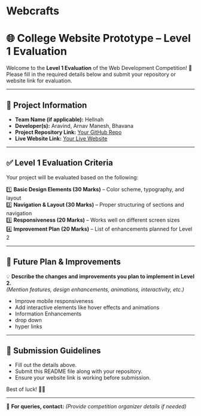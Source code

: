 # Webcrafts

# 🌐 College Website Prototype – Level 1 Evaluation  

Welcome to the **Level 1 Evaluation** of the Web Development Competition! 🚀  
Please fill in the required details below and submit your repository or website link for evaluation.  

---

## 📌 Project Information  

- **Team Name (if applicable):** Hellnah
- **Developer(s):** Aravind, Arnav Manesh, Bhavana
- **Project Repository Link:** [Your GitHub Repo](https://github.com/aravinnndddd/Webcrafts)
- **Live Website Link:** [Your Live Website](#)  

---

## ✅ Level 1 Evaluation Criteria  

Your project will be evaluated based on the following:  

1️⃣ **Basic Design Elements (30 Marks)** – Color scheme, typography, and layout  
2️⃣ **Navigation & Layout (30 Marks)** – Proper structuring of sections and navigation  
3️⃣ **Responsiveness (20 Marks)** – Works well on different screen sizes  
4️⃣ **Improvement Plan (20 Marks)** – List of enhancements planned for Level 2  

---

## 🔮 Future Plan & Improvements  

💡 **Describe the changes and improvements you plan to implement in Level 2.**  
_(Mention features, design enhancements, animations, interactivity, etc.)_  


 - Improve mobile responsiveness  
 - Add interactive elements like hover effects and animations  
 - Information Enhancements
 - drop down
- hyper links

---

## 📩 Submission Guidelines  

- Fill out the details above.  
- Submit this README file along with your repository.  
- Ensure your website link is working before submission.  

Best of luck! 🚀🎨  

---

📌 **For queries, contact:** _(Provide competition organizer details if needed)_  
